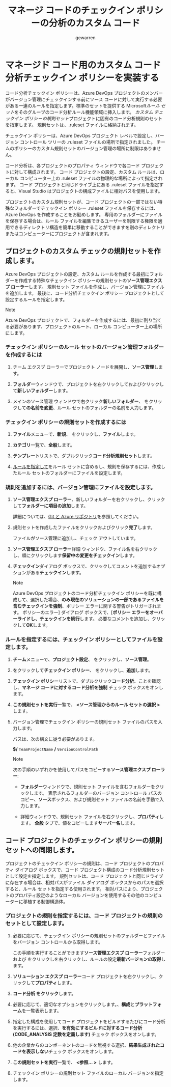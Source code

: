 ﻿---
title: マネージ コードのチェックイン ポリシーの分析のカスタム コード
ms.date: 11/04/2016
ms.topic: conceptual
f1_keywords:
- vs.code.analysis.selecttfsrulesets
- vs.code.analysis.browsefortfsruleset
- vs.code.analysis.policyeditor
ms.assetid: fd029003-5671-4b24-8b6f-032e0a98b2e8
author: gewarren
ms.author: gewarren
manager: jillfra
ms.workload:
- dotnet
ms.openlocfilehash: 6619e3bb988a555fba5718f609ff3a5f0584063b
ms.sourcegitcommit: 117ece52507e86c957a5fd4f28d48a0057e1f581
ms.translationtype: MT
ms.contentlocale: ja-JP
ms.lasthandoff: 05/28/2019
ms.locfileid: "66260837"
---
# <a name="implement-custom-code-analysis-check-in-policies-for-managed-code"></a>マネージド コード用のカスタム コード分析チェックイン ポリシーを実装する

コード分析チェックイン ポリシーは、Azure DevOps プロジェクトのメンバーがバージョン管理にチェックインする前にソース コードに対して実行する必要がある一連のルールを指定します。標準のセットを提供する Microsoft*ルール セット*をそのグループのコード分析ルール機能領域に挿入します。 *カスタム チェックイン ポリシーの規則セット*プロジェクトに固有のコード分析規則のセットを指定します。 規則セットは、.ruleset ファイルに格納されます。

チェックイン ポリシーは、Azure DevOps プロジェクト レベルで設定し、バージョン コントロール ツリーの .ruleset ファイルの場所で指定されました。 チームのポリシーのカスタム規則セットのバージョン管理の場所に制限はありません。

コード分析は、各プロジェクトのプロパティ ウィンドウで各コード プロジェクトに対して構成されます。 コード プロジェクトの設定、カスタム ルールは、ローカル コンピューター上の .ruleset ファイルの物理的な場所によって指定されます。 コード プロジェクトと同じドライブ上にある .ruleset ファイルを指定すると、Visual Studio はプロジェクトの構成ファイルに相対パスを使用します。

プロジェクトのカスタム規則セットが、コード プロジェクトの一部ではない特殊なフォルダーでチェックイン ポリシー .ruleset ファイルを保存するには、Azure DevOps を作成することをお勧めします。 専用のフォルダーにファイルを保存する場合は、ルール ファイルを編集できるユーザーを制限する権限を適用できるディレクトリ構造を簡単に移動することができますを別のディレクトリまたはコンピューターにプロジェクトが含まれます。

## <a name="create-the-project-custom-check-in-rule-set"></a>プロジェクトのカスタム チェックの規則セットを作成します。

Azure DevOps プロジェクトの設定、カスタム ルールを作成する最初にフォルダーを作成する特殊なチェックイン ポリシーの規則セットの**ソース管理エクスプ ローラー**します。 規則セット ファイルを作成し、バージョン管理にファイルを追加します。 最後に、コード分析チェックイン ポリシー プロジェクトとして設定するルールを指定します。

> [!NOTE]
> Azure DevOps プロジェクトで、フォルダーを作成するには、最初に割り当てる必要があります、プロジェクトのルート、ローカル コンピューター上の場所にします。

### <a name="to-create-the-version-control-folder-for-the-check-in-policy-rule-set"></a>チェックイン ポリシーのルール セットのバージョン管理フォルダーを作成するには

1. チーム エクスプ ローラーでプロジェクト ノードを展開し、**ソース管理**します。

2. **フォルダー**ウィンドウで、プロジェクトを右クリックしておよびクリックして**新しいフォルダー**します。

3. メインのソース管理 ウィンドウで右クリック**新しいフォルダー**、 をクリックして**の名前を変更**、ルール セットのフォルダーの名前を入力します。

### <a name="to-create-the-check-in-policy-rule-set"></a>チェックイン ポリシーの規則セットを作成するには

1. **ファイル**メニューで、**新規**、 をクリックし、**ファイル**します。

2. **カテゴリ**一覧で、**全般**します。

3. **テンプレート**リストで、ダブルクリック**コード分析規則セット**します。

4. [ルールを指定して](../code-quality/how-to-create-a-custom-rule-set.md)をルール セットに含めるし、規則を保存するには、作成したルール セットのフォルダーにファイルを設定します。

### <a name="to-add-the-rule-set-file-to-version-control"></a>規則を追加するには、バージョン管理にファイルを設定します。

1. **ソース管理エクスプ ローラー**、新しいフォルダーを右クリックし、クリックして**フォルダーに項目の追加**します。

     詳細については、[Git と Azure リポジトリ](/azure/devops/repos/git/overview?view=vsts)を参照してください。

2. 規則セットを作成したファイルをクリックおよびクリック**完了**します。

     ファイルがソース管理に追加し、チェック アウトしています。

3. **ソース管理エクスプ ローラー**詳細 ウィンドウ、ファイル名を右クリックし、順にクリックします**保留中の変更をチェックイン**します。

4. **チェックイン**ダイアログ ボックスで、クリックしてコメントを追加するオプションがある**チェックイン**します。

    > [!NOTE]
    > Azure DevOps プロジェクトのコード分析チェックイン ポリシーを既に構成して、選択した場合、**のみ現在のソリューションの一部であるファイルを含むチェックインを強制**、ポリシー エラーに関する警告がトリガーされます。 ポリシーのエラー] ダイアログ ボックスで、[**ポリシー エラーをオーバーライドし、チェックインを続行**します。 必要なコメントを追加し、クリックして**OK**します。

### <a name="to-specify-the-rule-set-file-as-the-check-in-policy"></a>ルールを指定するには、チェックイン ポリシーとしてファイルを設定します。

1. **チーム**メニューで、**プロジェクト設定**、 をクリックし、**ソース管理**。

2. をクリックして**チェックイン ポリシー**、 をクリックし、**追加**します。

3. **チェックイン ポリシー**リストで、ダブルクリック**コード分析**、ことを確認し、**マネージ コードに対するコード分析を強制** チェック ボックスをオンします。

4. **この規則セットを実行**一覧で、 **\<ソース管理からのルール セットの選択 >** します。

5. バージョン管理でチェックイン ポリシーの規則セット ファイルのパスを入力します。

     パスは、次の構文に従う必要があります。

     **$/** `TeamProjectName` **/** `VersionControlPath`

    > [!NOTE]
    > 次の手順のいずれかを使用してパスをコピーする**ソース管理エクスプ ローラー**:

    - **フォルダー**ウィンドウで、規則セット ファイルを含むフォルダーをクリックします。 表示されるフォルダーのバージョン コントロール パスのコピー、**ソース**ボックス、および規則セット ファイルの名前を手動で入力します。

    - 詳細ウィンドウで、規則セット ファイルを右クリックし、**プロパティ**します。 **全般** タブで、値をコピーします**サーバー名**します。

## <a name="synchronize-code-projects-to-the-check-in-policy-rule-set"></a>コード プロジェクトのチェックイン ポリシーの規則セットへの同期します。

プロジェクトのチェックイン ポリシーの規則は、コード プロジェクトのプロパティ ダイアログ ボックスで、コード プロジェクト構成のコード分析規則セットとして設定を指定します。 規則セットは、コード プロジェクトと同じドライブに存在する場合は、相対パスがファイル ダイアログ ボックスからのパスを選択すると、ルール セットを指定する使用されます。 相対パスにより、プロジェクトのプロパティ設定のようなローカル バージョンを使用するその他のコンピューターに移植する制御構造体。

### <a name="to-specify-a-project-rule-set-as-the-rule-set-of-a-code-project"></a>プロジェクトの規則を指定するには、コード プロジェクトの規則のセットとして設定します。

1. 必要に応じて、チェックイン ポリシーの規則セットのフォルダーとファイルをバージョン コントロールから取得します。

   この手順を実行することができます**ソース管理エクスプ ローラー**フォルダーおよび をクリックしを右クリックし、ルールの設定**最新バージョンの取得**します。

2. **ソリューション エクスプ ローラー**コード プロジェクトを右クリックし、クリックして**プロパティ**します。

3. **コード分析 をクリック**します。

4. 必要に応じて、適切なオプションをクリックします。、**構成**と**プラットフォーム**を一覧表示します。

5. 指定した構成を使用してコード プロジェクトをビルドするたびにコード分析を実行するには、選択、**を有効にするビルドに対するコード分析 (CODE_ANALYSIS 定数を定義します)** チェック ボックスをオンします。

6. 他の企業からのコンポーネントのコードを無視する選択、**結果生成されたコードを表示しない**チェック ボックスをオンします。

7. **この規則セットを実行**一覧で、  **\<参照... >** します。

8. チェックイン ポリシーの規則セット ファイルのローカル バージョンを指定します。
